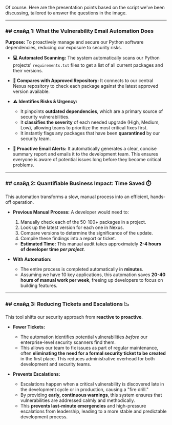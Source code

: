 Of course. Here are the presentation points based on the script we've been discussing, tailored to answer the questions in the image.

---

### ##  слайд 1: What the Vulnerability Email Automation Does

**Purpose:** To proactively manage and secure our Python software dependencies, reducing our exposure to security risks.

* **💻 Automated Scanning:** The system automatically scans our Python projects' `requirements.txt` files to get a list of all current packages and their versions.

* **🔎 Compares with Approved Repository:** It connects to our central Nexus repository to check each package against the latest approved version available.

* **⚠️ Identifies Risks & Urgency:**
    * It pinpoints **outdated dependencies**, which are a primary source of security vulnerabilities.
    * It **classifies the severity** of each needed upgrade (High, Medium, Low), allowing teams to prioritize the most critical fixes first.
    * It instantly flags any packages that have been **quarantined** by our security team.

* **📧 Proactive Email Alerts:** It automatically generates a clear, concise summary report and emails it to the development team. This ensures everyone is aware of potential issues long before they become critical problems.

---

### ##  слайд 2: Quantifiable Business Impact: Time Saved ⏱️

This automation transforms a slow, manual process into an efficient, hands-off operation.

* **Previous Manual Process:** A developer would need to:
    1.  Manually check each of the 50-100+ packages in a project.
    2.  Look up the latest version for each one in Nexus.
    3.  Compare versions to determine the significance of the update.
    4.  Compile these findings into a report or ticket.
    * **Estimated Time:** This manual audit takes approximately **2-4 hours of developer time *per project***.

* **With Automation:**
    * The entire process is completed automatically in **minutes**.
    * Assuming we have 10 key applications, this automation saves **20-40 hours of manual work per week**, freeing up developers to focus on building features.

---

### ## слайд 3: Reducing Tickets and Escalations 📉

This tool shifts our security approach from **reactive to proactive**.

* **Fewer Tickets:**
    * The automation identifies potential vulnerabilities *before* our enterprise-level security scanners find them.
    * This allows our team to fix issues as part of regular maintenance, often **eliminating the need for a formal security ticket to be created** in the first place. This reduces administrative overhead for both development and security teams.

* **Prevents Escalations:**
    * Escalations happen when a critical vulnerability is discovered late in the development cycle or in production, causing a "fire drill."
    * By providing **early, continuous warnings**, this system ensures that vulnerabilities are addressed calmly and methodically.
    * This **prevents last-minute emergencies** and high-pressure escalations from leadership, leading to a more stable and predictable development process.
